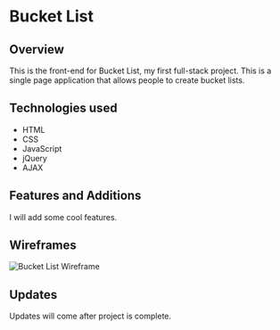 # Bucket List 

## Overview
This is the front-end for Bucket List, my first full-stack project. This is a single page application that allows people to create bucket lists.

## Technologies used
- HTML
- CSS
- JavaScript
- jQuery
- AJAX

## Features and Additions
I will add some cool features. 

## Wireframes
![Bucket List Wireframe](https://i.imgur.com/A2hi7hy.jpg)

## Updates
Updates will come after project is complete.